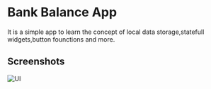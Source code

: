 
# Bank Balance App

It is a simple app to learn the concept of local data storage,statefull widgets,button founctions and more.


## Screenshots
![UI](https://github.com/user-attachments/assets/a6093bdc-366e-4b0a-b7ed-3c71157f5c7e)



